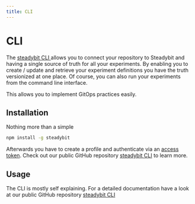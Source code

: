 ```yaml
---
title: CLI
---
```


# CLI

The [steadybit CLI ](https://github.com/steadybit/cli)allows you to connect your repository to Steadybit and having a single source of truth for all your experiments. By enabling you to create / update and retrieve your experiment definitions you have the truth versionized at one place. Of course, you can also run your experiments from the command line interface.

This allows you to implement GitOps practices easily.

## Installation

Nothing more than a simple

```bash
npm install -g steadybit
```

Afterwards you have to create a profile and authenticate via an [access token](api/api.md#access-tokens). Check out our public GitHub repository [steadybit CLI](https://github.com/steadybit/cli#authorization) to learn more.

## Usage

The CLI is mostly self explaining. For a detailed documentation have a look at our public GitHub repository [steadybit CLI](https://github.com/steadybit/cli)
